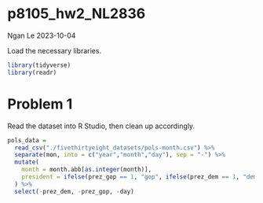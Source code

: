 p8105_hw2_NL2836
================
Ngan Le
2023-10-04

Load the necessary libraries.

``` r
library(tidyverse)
library(readr)
```

# Problem 1

Read the dataset into R Studio, then clean up accordingly.

``` r
pols_data = 
  read_csv("./fivethirtyeight_datasets/pols-month.csv") %>% 
  separate(mon, into = c("year","month","day"), sep = "-") %>%
  mutate(
    month = month.abb[as.integer(month)],
    president = ifelse(prez_gop == 1, "gop", ifelse(prez_dem == 1, "dem", NA))
  ) %>% 
  select(-prez_dem, -prez_gop, -day)
```
